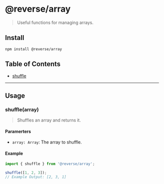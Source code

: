 # @reverse/array
> Useful functions for managing arrays.

## Install
```
npm install @reverse/array
```

## Table of Contents
- [shuffle](#shufflearray)

--- 

## Usage
### shuffle(array)
> Shuffles an array and returns it.
#### Paramerters
- `array: Array`: The array to shuffle.
#### Example
```js
import { shuffle } from '@reverse/array';

shuffle([1, 2, 3]);
// Example Output: [2, 3, 1]
```
